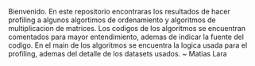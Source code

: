 Bienvenido.
En este repositorio encontraras los resultados de hacer profiling a algunos algortimos de ordenamiento y algoritmos de multiplicacion de matrices.
Los codigos de los algoritmos se encuentran comentados para mayor entendimiento, ademas de indicar la fuente del codigo.
En el main de los algoritmos se encuentra la logica usada para el profiling, ademas del detalle de los datasets usados.
~ Matias Lara
